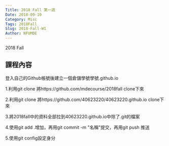 ```yaml
---
Title: 2018 Fall 第一週
Date: 2018-09-10 
Category: Misc
Tags: 2018Fall
Slug: 2018-Fall-W1
Author: NFUMDE
---
```


2018 Fall 

<!-- PELICAN_END_SUMMARY -->

課程內容
----
登入自己的Github帳號後建立一個倉儲學號學號.github.io

1.利用git clone 將https://github.com/mdecourse/2018fall clone下來

2.利用git clone 將https://github.com/40623220/40623220.github.io clone下來

3.將2018fall中的資料全部拉到40623220.github.io中除了.git的檔案

4.使用git add .增加，再用git commit -m "名稱"提交，再用git push 推送

5.使用git config設定身分



